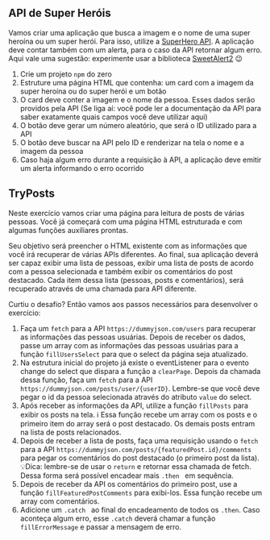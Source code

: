 ## API de Super Heróis

Vamos criar uma aplicação que busca a imagem e o nome de uma super heroína ou um
super herói. Para isso, utilize a
[SuperHero API](https://www.superheroapi.com/). A aplicação deve contar também
com um alerta, para o caso da API retornar algum erro. Aqui vale uma sugestão:
experimente usar a biblioteca [SweetAlert2](https://sweetalert2.github.io/) 😉

1. Crie um projeto `npm` do zero
2. Estruture uma página HTML que contenha: um card com a imagem da super heroína
ou do super herói e um botão
3. O card deve conter a imagem e o nome da pessoa. Esses dados serão providos
pela API (Se liga aí: você pode ler a documentação da API para saber exatamente
quais campos você deve utilizar aqui)
4. O botão deve gerar um número aleatório, que será o ID utilizado para a API
5. O botão deve buscar na API pelo ID e renderizar na tela o nome e a imagem da
pessoa
6. Caso haja algum erro durante a requisição à API, a aplicação deve emitir um
alerta informando o erro ocorrido

## TryPosts

Neste exercício vamos criar uma página para leitura de posts de várias pessoas.
Você já começará com uma página HTML estruturada e com algumas funções
auxiliares prontas.

Seu objetivo será preencher o HTML existente com as informações que você irá
recuperar de várias APIs diferentes. Ao final, sua aplicação deverá ser capaz
exibir uma lista de pessoas, exibir uma lista de posts de acordo com a pessoa
selecionada e também exibir os comentários do post destacado. Cada item dessa
lista (pessoas, posts e comentários), será recuperado através de uma chamada
para API diferente.

Curtiu o desafio? Então vamos aos passos necessários para desenvolver o
exercício:

1. Faça um `fetch` para a API `https://dummyjson.com/users` para recuperar as
informações das pessoas usuárias. Depois de receber os dados, passe um array com
as informações das pessoas usuárias para a função `fillUsersSelect` para que o
select da página seja atualizado.
2. Na estrutura inicial do projeto já existe o eventListener para o evento
change do select que dispara a função a `clearPage`. Depois da chamada dessa
função, faça um `fetch` para a API `https://dummyjson.com/posts/user/{userID}`.
Lembre-se que você deve pegar o id da pessoa selecionada através do atributo
`value` do select.
3. Após receber as informações da API, utilize a função `fillPosts` para exibir
os posts na tela. ℹ️ Essa função recebe um array com os posts e o primeiro item
do array será o post destacado. Os demais posts entram na lista de posts
relacionados.
4. Depois de receber a lista de posts, faça uma requisição usando o `fetch`
para a API `https://dummyjson.com/posts/{featuredPost.id}/comments` para pegar
os comentários do post destacado (o primeiro post da lista). 💡Dica: lembre-se
de usar o `return` e retornar essa chamada de fetch. Dessa forma será possível
encadear mais `.then ` em sequência.
5. Depois de receber da API os comentários do primeiro post, use a função
`fillFeaturedPostComments` para exibi-los. Essa função recebe um array com
comentários.
6. Adicione um `.catch ` ao final do encadeamento de todos os `.then`. Caso
aconteça algum erro, esse `.catch`  deverá chamar a função `fillErrorMessage` e
passar a mensagem de erro.
